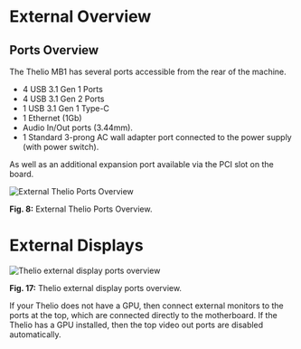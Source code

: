 # External Overview

## Ports Overview

The Thelio MB1 has several ports accessible from the rear of the machine.

- 4 USB 3.1 Gen 1 Ports
- 4 USB 3.1 Gen 2 Ports
- 1 USB 3.1 Gen 1 Type-C
- 1 Ethernet (1Gb)
- Audio In/Out ports (3.44mm).
- 1 Standard 3-prong AC wall adapter port connected to the power supply (with power switch).

As well as an additional expansion port available via the PCI slot on the board.

![External Thelio Ports Overview](../images/thelio-major-b2_back-ports.png)

**Fig. 8:** External Thelio Ports Overview.


# External Displays

![Thelio external display ports overview](/path/to/image.png)

**Fig. 17:** Thelio external display ports overview.

If your Thelio does not have a GPU, then connect external monitors to the ports at the top, which are connected directly to the motherboard. If the Thelio has a GPU installed, then the top video out ports are disabled automatically.
